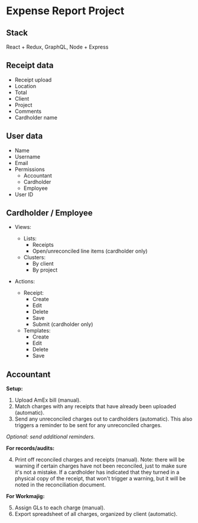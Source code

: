 # Expense Report Project

## Stack

React + Redux, GraphQL, Node + Express

## Receipt data
- Receipt upload
- Location
- Total
- Client
- Project
- Comments
- Cardholder name

## User data
- Name
- Username
- Email
- Permissions
  - Accountant
  - Cardholder
  - Employee
- User ID

## Cardholder / Employee

- Views:
  - Lists:
    - Receipts
    - Open/unreconciled line items (cardholder only)
  - Clusters:
    - By client
    - By project

- Actions:
  - Receipt:
    - Create
    - Edit
    - Delete
    - Save
    - Submit (cardholder only)
  - Templates:
    - Create
    - Edit
    - Delete
    - Save

## Accountant

**Setup:**

1. Upload AmEx bill (manual).
2. Match charges with any receipts that have already been uploaded (automatic).
3. Send any unreconciled charges out to cardholders (automatic). This also triggers a reminder to be sent for any unreconciled charges.

_Optional: send additional reminders._

**For records/audits:**

4. Print off reconciled charges and receipts (manual). Note: there will be warning if certain charges have not been reconciled, just to make sure it's not a mistake. If a cardholder has indicated that they turned in a physical copy of the receipt, that won't trigger a warning, but it will be noted in the reconciliation document.

**For Workmajig:**

5. Assign GLs to each charge (manual).
6. Export spreadsheet of all charges, organized by client (automatic).